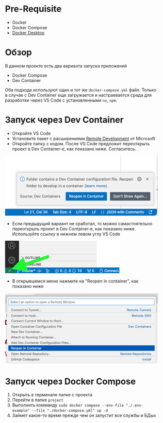 # Pre-Requisite
* Docker
* Docker Compose
* [Docker Desktop](https://www.docker.com/products/docker-desktop/)

# Обзор

В данном проекте есть два варианта запуска приложений
* Docker Compose
* Dev Container

Оба подхода используют один и тот же `docker-compose.yml` файл. Только в случае с Dev Container еще загружается и настраевается среда для разработки через VS Code с установленными `nx`, `npm`.

# Запуск через Dev Container

* Откройте VS Code
* Установите пакет с расширениями [Remote Development](https://marketplace.visualstudio.com/items?itemName=ms-vscode-remote.vscode-remote-extensionpack) от Microsoft
* Откройте папку с кодом. После VS Code предложит переоткрыть проект в Dev Container-е, как показано ниже. Согласитесь.

![VS Code Suggestion](../images/04-vscode-hint-reopen-in-container.png)

* Если предыдущий вариант не сработал, то можно самастоятельно переоткрыть проект в Dev Container-е, как показано ниже. Используйте ссылку в нижнем левом углу VS Code

![Green bar](../images/05-vscode-remote-dev-bar.png)

* В открывшемся меню нажмите на "Reopen in container", как показано ниже

![Open in Container](../images/06-vscode-reopen-in-container.png)

# Запуск через Docker Compose

1. Открыть в терминале папке с проекта
2. Перейти в папке `project`
3. Выполнить комманду `sudo docker compose --env-file "./.env-example" --file "./docker-compose.yml" up -d`
5. Займет какое-то время прежде чем он запустит все службы и БДых
